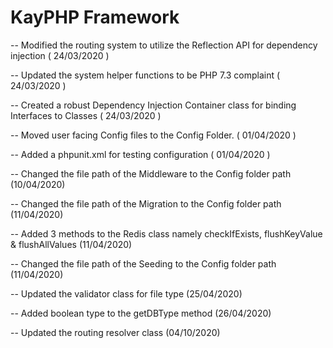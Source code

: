 # KayPHP Framework

-- Modified the routing system to utilize the Reflection API for dependency injection ( 24/03/2020 )

-- Updated the system helper functions to be PHP 7.3 complaint  ( 24/03/2020 )

-- Created a robust Dependency Injection Container class for binding Interfaces to Classes ( 24/03/2020 )

-- Moved user facing Config files to the Config Folder. ( 01/04/2020 )

-- Added a phpunit.xml for testing configuration ( 01/04/2020 )

-- Changed the file path of the Middleware to the Config folder path (10/04/2020)

-- Changed the file path of the Migration to the Config folder path (11/04/2020)

-- Added 3 methods to the Redis class namely checkIfExists, flushKeyValue & flushAllValues (11/04/2020)

-- Changed the file path of the Seeding to the Config folder path (11/04/2020)

-- Updated the validator class for file type (25/04/2020)

-- Added boolean type to the getDBType method (26/04/2020)

-- Updated the routing resolver class (04/10/2020)